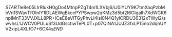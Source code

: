 $START$le8e05LIrRlukH0gDo4MtnpPZgT4m1LXVbj6/iJ0iYUY9K7tmXaqPzbMbVn1SWavTfOInlY1lDLAEWgBkcePYPSwpw2qKMz3d5bt2I6GIgaIh7XdWGK6npIMnT33VVJXLL8PR+ICeE8eVlTGyPhvLl4isi0N4Q1yICRDU36312xTWyI2/swvhsL1JWCV0PULuSf3UdGsctiwTePL0T+p07QiNA1JUJZ3fxLP15no2dqhUYV2xipL4XLfO7+6CX4s$END$